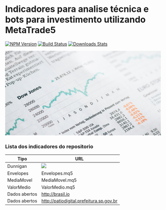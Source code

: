 # Indicadores para analise técnica e bots para investimento utilizando MetaTrade5

[![NPM Version][npm-image]][npm-url]
[![Build Status][travis-image]][travis-url]
[![Downloads Stats][npm-downloads]][npm-url]


<p align="center">
  <img width="517" height="273" src="img/downjones.png">
</p>

### Lista dos indicadores do repositorio
Tipo          | URL
------------- | -----------------------------------
Dunnigan      | ![](/Dunnigan.mq5)
Envelopes     | Envelopes.mq5
MediaMovel    | MediaMovel.mq5
ValorMedio    | ValorMedio.mq5
Dados abertos | http://brasil.io
Dados abertos | http://patiodigital.prefeitura.sp.gov.br


<!-- Markdown link & img dfn's -->
[npm-image]: https://img.shields.io/npm/v/datadog-metrics.svg?style=flat-square
[npm-url]: https://npmjs.org/package/datadog-metrics
[npm-downloads]: https://img.shields.io/npm/dm/datadog-metrics.svg?style=flat-square
[travis-image]: https://img.shields.io/travis/dbader/node-datadog-metrics/master.svg?style=flat-square
[travis-url]: https://travis-ci.org/dbader/node-datadog-metrics
[wiki]: https://github.com/jjanuario/mql5/wiki
